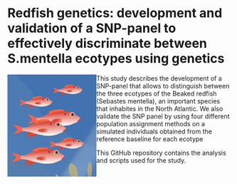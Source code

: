 # Redfish genetics: development and validation of a SNP-panel to effectively discriminate between S.mentella ecotypes using genetics
<img src="redfish_illustration.jpg" align="left" width="200" />
This study describes the development of a SNP-panel that allows to distinguish between the three ecotypes of the Beaked redfish (Sebastes mentella), an important species that inhabites in the North Atlantic. We also validate the SNP panel by using four different population assignment methods on a simulated individuals obtained from the reference baseline for each ecotype

This GitHub repository contains the analysis and scripts used for the study.

